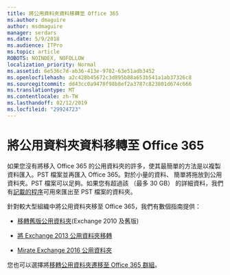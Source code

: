 ```yaml
---
title: 將公用資料夾資料移轉至 Office 365
ms.author: dmaguire
author: msdmaguire
manager: serdars
ms.date: 5/9/2018
ms.audience: ITPro
ms.topic: article
ROBOTS: NOINDEX, NOFOLLOW
localization_priority: Normal
ms.assetid: 6e536c7d-ab36-413e-9702-63e51adb3452
ms.openlocfilehash: a2c428b45672c3d895b88a653b541a1ab37326c8
ms.sourcegitcommit: dd43cc0a9470f98b8ef2a3787c823801d674c666
ms.translationtype: MT
ms.contentlocale: zh-TW
ms.lasthandoff: 02/12/2019
ms.locfileid: "29924723"
---
```

# <a name="migrate-public-folder-data-to-office-365"></a>將公用資料夾資料移轉至 Office 365

如果您沒有將移入 Office 365 的公用資料夾的許多，使其最簡單的方法是以複製資料匯入。PST 檔案並再匯入 Office 365。對於小量的資料、 簡單將拖放到公用資料夾。PST 檔案可以足夠。如果您有超過該 （最多 30 GB） 的詳細資料，我們有[記載的程序](https://technet.microsoft.com/library/dn874017%28v=exchg.150%29.aspx)可用來匯出至 PST 檔案的資料夾。 
  
針對較大型組織中將公用資料夾移至 Office 365，我們有數個指南提供：
  
- [移轉舊版公用資料夾](https://technet.microsoft.com/library/dn874017%28v=exchg.150%29.aspx)(Exchange 2010 及舊版) 
    
- [將 Exchange 2013 公用資料夾移轉](https://technet.microsoft.com/library/mt798260%28v=exchg.150%29.aspx)
    
- [Mirate Exchange 2016 公用資料夾](https://technet.microsoft.com/library/mt798260%28v=exchg.160%29.aspx)
    
您也可以選擇將[移轉公用資料夾遷移至 Office 365 群組](https://technet.microsoft.com/library/mt843872%28v=exchg.150%29.aspx)。
  

